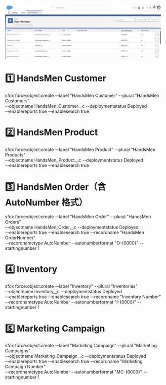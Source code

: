 ![Salesforce Credentials Setup](docs/img/04.DataManagement-Objects.png)

# 1️⃣ HandsMen Customer
sfdx force:object:create --label "HandsMen Customer" --plural "HandsMen Customers" \
  --objectname HandsMen_Customer__c --deploymentstatus Deployed \
  --enablereports true --enablesearch true

# 2️⃣ HandsMen Product
sfdx force:object:create --label "HandsMen Product" --plural "HandsMen Products" \
  --objectname HandsMen_Product__c --deploymentstatus Deployed \
  --enablereports true --enablesearch true

# 3️⃣ HandsMen Order（含 AutoNumber 格式）
sfdx force:object:create --label "HandsMen Order" --plural "HandsMen Orders" \
  --objectname HandsMen_Order__c --deploymentstatus Deployed \
  --enablereports true --enablesearch true --recordname "HandsMen OrderNumber" \
  --recordnametype AutoNumber --autonumberformat "O-{0000}" --startingnumber 1

# 4️⃣ Inventory
sfdx force:object:create --label "Inventory" --plural "Inventories" \
  --objectname Inventory__c --deploymentstatus Deployed \
  --enablereports true --enablesearch true --recordname "Inventory Number" \
  --recordnametype AutoNumber --autonumberformat "I-{0000}" --startingnumber 1

# 5️⃣ Marketing Campaign
sfdx force:object:create --label "Marketing Campaign" --plural "Marketing Campaigns" \
  --objectname Marketing_Campaign__c --deploymentstatus Deployed \
  --enablereports true --enablesearch true --recordname "Marketing Campaign Number" \
  --recordnametype AutoNumber --autonumberformat "MC-{0000}" --startingnumber 1
